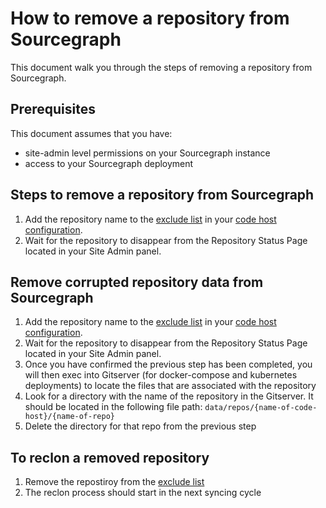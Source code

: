 # How to remove a repository from Sourcegraph

This document walk you through the steps of removing a repository from Sourcegraph. 

## Prerequisites

This document assumes that you have:
* site-admin level permissions on your Sourcegraph instance
* access to your Sourcegraph deployment

## Steps to remove a repository from Sourcegraph

1. Add the repository name to the [exclude list](https://docs.sourcegraph.com/admin/external_service/github#exclude) in your [code host configuration](https://docs.sourcegraph.com/admin/external_service).
1. Wait for the repository to disappear from the Repository Status Page located in your Site Admin panel.

## Remove corrupted repository data from Sourcegraph

1. Add the repository name to the [exclude list](https://docs.sourcegraph.com/admin/external_service/github#exclude) in your [code host configuration](https://docs.sourcegraph.com/admin/external_service).
1. Wait for the repository to disappear from the Repository Status Page located in your Site Admin panel.
1. Once you have confirmed the previous step has been completed, you will then exec into Gitserver (for docker-compose and kubernetes deployments) to locate the files that are associated with the repository
1. Look for a directory with the name of the repository in the Gitserver. It should be located in the following file path: `data/repos/{name-of-code-host}/{name-of-repo}`
1. Delete the directory for that repo from the previous step

## To reclon a removed repository

1. Remove the repostiroy from the [exclude list](https://docs.sourcegraph.com/admin/external_service/github#exclude)
2. The reclon process should start in the next syncing cycle
